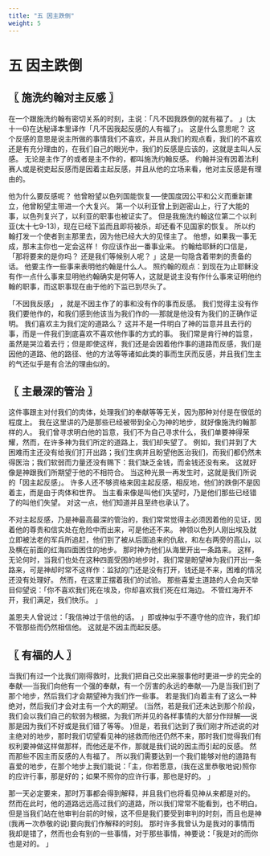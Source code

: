 ```yaml
---
title: "五 因主跌倒"
weight: 5
---
```


# 五 因主跌倒


## 〖 施洗约翰对主反感 〗

在一个跟施洗约翰有密切关系的时刻，主说：「凡不因我跌倒的就有福了。
」(太十一6)在达秘译本里译作「凡不因我起反感的人有福了」。
这是什么意思呢？
这个反感的意思是说主所做的事情我们不喜欢，并且从我们的观点看，我们的不喜欢还是有充分理由的，在我们自己的眼光中，我们的反感是应该的，这就是主叫人反感。
无论是主作了的或者是主不作的，都叫施洗约翰反感。
约翰并没有因着法利赛人或是税吏起反感而是因着主起反感，并且从他的立场来看，他对主反感是有理由的。

他为什么要反感呢？
他曾盼望以色列国能恢复──使国度因公平和公义而重新建立，他曾盼望主带进一个大复兴。
第一个以利亚曾上到迦密山上，行了大能的事，以色列复兴了，以利亚的职事也被证实了。
但是我施洗约翰这位第二个以利亚(太十七9-13)，现在已经下监而且即将被杀，却还看不见国家的恢复。
所以约翰打发一个使者到主那里去，因为他已经大大的见怪主了。
他想，如果我一事无成，那末主你也一定会这样！
你应该作出一番事业来。
约翰给耶稣的口信是，「那将要来的是你吗？
还是我们等候别人呢？
」这是一句隐含着带刺的责备的话。
他要主作一些事来表明他约翰是什么人。
照约翰的观点：到现在为止耶稣没有作一点什么事来显明他约翰确实是何等人，这就是说主没有作什么事来证明他约翰的职事，而这职事现在由于他的下监已到尽头了。

「不因我反感」
，就是不因主作了的事和没有作的事而反感。
我们觉得主没有作我们要他作的，和我们感到他该当为我们作的──那就是他没有为我们的正确作证明。
我们喜欢主为我们定的道路么？
这并不是一件明白了神的旨意并且去行的事，而是一件我们到底喜欢不喜欢他作事的方式的事。
我们常是肯行神的旨意，虽然是哭泣着去行；但是即使这样，我们还是会因着他作事的道路而反感，我们是因他的道路、他的路径、他的方法等等诸如此类的事而生厌而反感，并且我们生主的气还似乎是有合法的理由似的。

## 〖 主最深的管治 〗

这件事跟主对付我们的肉体，处理我们的奉献等等无关，因为那种对付是在很低的程度上。
我在这里讲的乃是那些已经被带到全心为神的地步，就好像施洗约翰那样的人。
我们曾寻求明白他的旨意，我们不为自己寻求什么，我们单要神得荣耀，然而，在许多神为我们所定的道路上，我们却失望了。
例如，我们并到了大困难而主还没有给我们打开出路；我们生病并且盼望他医治我们，而我们都仍然未得医治；我们软弱而力量还没有赐下：我们缺乏金钱，而金钱还没有来。
这就好像是神跟我们所期望于他的不相符合。
当这种光景一再发生时，这就是我们所说的「因主起反感」。
许多人还不够资格来因主起反感，相反地，他们的跌倒不是因着主，而是由于肉体和世界。
当主看来像是叫他们失望时，乃是他们那些已经错了的叫他们失望。
对这一点，他们知道并且至终也承认了。

不对主起反感，乃是神最高最深的管治的，我们常常觉得主必须因着他的见证，因着他的尊贵和信实处在危险中而出来，可是他还不来。
神领以色列人刚出埃及就立即被法老的军兵所追赶，他们到了被从后面追来的仇敌，和左右两旁的高山，以及横在前面的红海四面困住的地步。
那时神为他们从海里开出一条路来。
这样，无论何时，当我们也处在这种四面受困的地步时，我们常是盼望神为我们开出一条路来，可是神却时常不这样作：监狱的门还是没有打开，钱还是不来，困难的情况还没有处理好。
然而，在这里正摆着我们的试验。
那些喜爱主道路的人会向天举目仰望说：「你不喜欢我们死在埃及，你却喜欢我们死在红海边。
不管红海开不开，我们满足，我们快乐。
」

盖恩夫人曾说过：「我信神过于信他的话。
」即或神似乎不遵守他的应许，我们却不管那些而仍然相信他。
这就是不因主而起反感。

## 〖 有福的人 〗

当我们有过一个比我们刚得救时，比我们把自己交出来服事他时更进一步的完全的奉献──当我们向他有一个强的奉献，有一个厉害的永远的奉献──乃是当我们到了那个地步，然后我们才会期望神为我们作一些事。
若是我们向着主有了这么一种绝对，然后我们才会对主有一个大的期望。
(当然，若是我们还未达到那个阶段，我们会以我们自己的软弱为根据，为我们所并见的各样事情的大部分作辩解──说那是因为我们不好或是我们错了等等。
)但是，若我们达到了我们刚才所述说的对主绝对的地步，那时我们切望看见神的拯救而他还仍然不来，那时我们觉得我们有权利要神做这样做那样，而他还是不作，那就是我们说的因主而引起的反感。
然而那些不因主而反感的人有福了。
所以我们需要达到一个我们能够对他的道路有喜爱的地步，在那个地步上我们能说：「主，你若愿意，(我在这里恭敬地说)照你的应许行事，那是好的；如果不照你的应许行事，那也是好的。
」

那一天必定要来，那时万事都会得到解释，并且我们也将看见神从来都是对的。
然而在此时，他的道路远远高过我们的道路，所以我们常常不能看到，也不明白。
但是当我们站在他审判台前的时候，这不但是我们要受到审判的时刻，而且也是神(我再一次恭敬的说)要向我们作解释的时刻。
那时许多我曾认为是我对的事情而我却是错了，然而也会有别的一些事情，对于那些事情，神要说：「我是对的而你也是对的。
」
